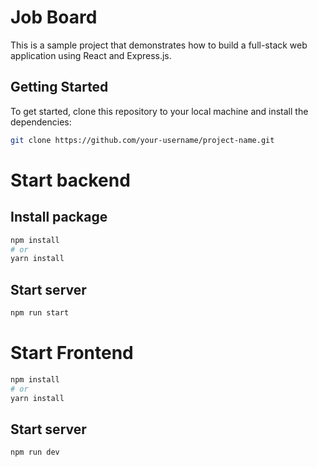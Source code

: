 # Job Board

This is a sample project that demonstrates how to build a full-stack web application using React and Express.js.

## Getting Started

To get started, clone this repository to your local machine and install the dependencies:

```bash
git clone https://github.com/your-username/project-name.git
```

# Start backend

## Install package

```bash
npm install 
# or
yarn install
```

## Start server
```bash
npm run start
```

# Start Frontend

```bash
npm install 
# or
yarn install
```

## Start server
```bash
npm run dev
```